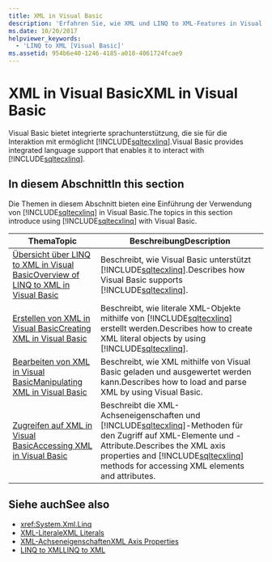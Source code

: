 ```yaml
---
title: XML in Visual Basic
description: 'Erfahren Sie, wie XML und LINQ to XML-Features in Visual Basic-Code verwenden.'
ms.date: 10/20/2017
helpviewer_keywords:
  - 'LINQ to XML [Visual Basic]'
ms.assetid: 954b6e40-1246-4185-a018-4061724fcae9
---
```

# <a name="xml-in-visual-basic"></a><span data-ttu-id="97f52-103">XML in Visual Basic</span><span class="sxs-lookup"><span data-stu-id="97f52-103">XML in Visual Basic</span></span>

<span data-ttu-id="97f52-104">Visual Basic bietet integrierte sprachunterstützung, die sie für die Interaktion mit ermöglicht [!INCLUDE[sqltecxlinq](~/includes/sqltecxlinq-md.md)].</span><span class="sxs-lookup"><span data-stu-id="97f52-104">Visual Basic provides integrated language support that enables it to interact with [!INCLUDE[sqltecxlinq](~/includes/sqltecxlinq-md.md)].</span></span>  
  
## <a name="in-this-section"></a><span data-ttu-id="97f52-105">In diesem Abschnitt</span><span class="sxs-lookup"><span data-stu-id="97f52-105">In this section</span></span>  

 <span data-ttu-id="97f52-106">Die Themen in diesem Abschnitt bieten eine Einführung der Verwendung von [!INCLUDE[sqltecxlinq](~/includes/sqltecxlinq-md.md)] in Visual Basic.</span><span class="sxs-lookup"><span data-stu-id="97f52-106">The topics in this section introduce using [!INCLUDE[sqltecxlinq](~/includes/sqltecxlinq-md.md)] with Visual Basic.</span></span>  
  
|<span data-ttu-id="97f52-107">Thema</span><span class="sxs-lookup"><span data-stu-id="97f52-107">Topic</span></span>|<span data-ttu-id="97f52-108">Beschreibung</span><span class="sxs-lookup"><span data-stu-id="97f52-108">Description</span></span>|  
|-----------|-----------------|  
|[<span data-ttu-id="97f52-109">Übersicht über LINQ to XML in Visual Basic</span><span class="sxs-lookup"><span data-stu-id="97f52-109">Overview of LINQ to XML in Visual Basic</span></span>](../../../../visual-basic/programming-guide/language-features/xml/overview-of-linq-to-xml.md)|<span data-ttu-id="97f52-110">Beschreibt, wie Visual Basic unterstützt [!INCLUDE[sqltecxlinq](~/includes/sqltecxlinq-md.md)].</span><span class="sxs-lookup"><span data-stu-id="97f52-110">Describes how Visual Basic supports [!INCLUDE[sqltecxlinq](~/includes/sqltecxlinq-md.md)].</span></span>|  
|[<span data-ttu-id="97f52-111">Erstellen von XML in Visual Basic</span><span class="sxs-lookup"><span data-stu-id="97f52-111">Creating XML in Visual Basic</span></span>](../../../../visual-basic/programming-guide/language-features/xml/creating-xml.md)|<span data-ttu-id="97f52-112">Beschreibt, wie literale XML-Objekte mithilfe von [!INCLUDE[sqltecxlinq](~/includes/sqltecxlinq-md.md)] erstellt werden.</span><span class="sxs-lookup"><span data-stu-id="97f52-112">Describes how to create XML literal objects by using [!INCLUDE[sqltecxlinq](~/includes/sqltecxlinq-md.md)].</span></span>|  
|[<span data-ttu-id="97f52-113">Bearbeiten von XML in Visual Basic</span><span class="sxs-lookup"><span data-stu-id="97f52-113">Manipulating XML in Visual Basic</span></span>](../../../../visual-basic/programming-guide/language-features/xml/manipulating-xml.md)|<span data-ttu-id="97f52-114">Beschreibt, wie XML mithilfe von Visual Basic geladen und ausgewertet werden kann.</span><span class="sxs-lookup"><span data-stu-id="97f52-114">Describes how to load and parse XML by using Visual Basic.</span></span>|  
|[<span data-ttu-id="97f52-115">Zugreifen auf XML in Visual Basic</span><span class="sxs-lookup"><span data-stu-id="97f52-115">Accessing XML in Visual Basic</span></span>](../../../../visual-basic/programming-guide/language-features/xml/accessing-xml.md)|<span data-ttu-id="97f52-116">Beschreibt die XML-Achseneigenschaften und [!INCLUDE[sqltecxlinq](~/includes/sqltecxlinq-md.md)]-Methoden für den Zugriff auf XML-Elemente und -Attribute.</span><span class="sxs-lookup"><span data-stu-id="97f52-116">Describes the XML axis properties and [!INCLUDE[sqltecxlinq](~/includes/sqltecxlinq-md.md)] methods for accessing XML elements and attributes.</span></span>|  
  
## <a name="see-also"></a><span data-ttu-id="97f52-117">Siehe auch</span><span class="sxs-lookup"><span data-stu-id="97f52-117">See also</span></span>

- <xref:System.Xml.Linq>
- [<span data-ttu-id="97f52-118">XML-Literale</span><span class="sxs-lookup"><span data-stu-id="97f52-118">XML Literals</span></span>](../../../../visual-basic/language-reference/xml-literals/index.md)
- [<span data-ttu-id="97f52-119">XML-Achseneigenschaften</span><span class="sxs-lookup"><span data-stu-id="97f52-119">XML Axis Properties</span></span>](../../../../visual-basic/language-reference/xml-axis/index.md)
- [<span data-ttu-id="97f52-120">LINQ to XML</span><span class="sxs-lookup"><span data-stu-id="97f52-120">LINQ to XML</span></span>](../../../../visual-basic/programming-guide/concepts/linq/linq-to-xml.md)
